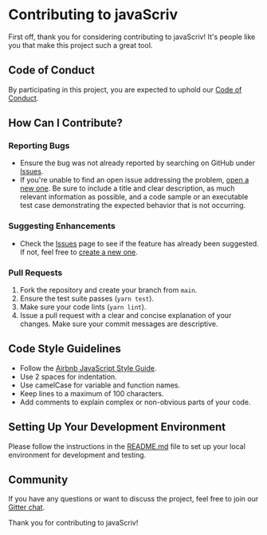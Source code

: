 # Contributing to javaScriv

First off, thank you for considering contributing to javaScriv! It's people like you that make this project such a great tool.

## Code of Conduct

By participating in this project, you are expected to uphold our [Code of Conduct](CODE_OF_CONDUCT.md).

## How Can I Contribute?

### Reporting Bugs

- Ensure the bug was not already reported by searching on GitHub under [Issues](https://github.com/yourusername/javaScriv/issues).
- If you're unable to find an open issue addressing the problem, [open a new one](https://github.com/yourusername/javaScriv/issues/new). Be sure to include a title and clear description, as much relevant information as possible, and a code sample or an executable test case demonstrating the expected behavior that is not occurring.

### Suggesting Enhancements

- Check the [Issues](https://github.com/yourusername/javaScriv/issues) page to see if the feature has already been suggested. If not, feel free to [create a new one](https://github.com/yourusername/javaScriv/issues/new).

### Pull Requests

1. Fork the repository and create your branch from `main`.
2. Ensure the test suite passes (`yarn test`).
3. Make sure your code lints (`yarn lint`).
4. Issue a pull request with a clear and concise explanation of your changes. Make sure your commit messages are descriptive.

## Code Style Guidelines

- Follow the [Airbnb JavaScript Style Guide](https://github.com/airbnb/javascript).
- Use 2 spaces for indentation.
- Use camelCase for variable and function names.
- Keep lines to a maximum of 100 characters.
- Add comments to explain complex or non-obvious parts of your code.

## Setting Up Your Development Environment

Please follow the instructions in the [README.md](README.md) file to set up your local environment for development and testing.

## Community

If you have any questions or want to discuss the project, feel free to join our [Gitter chat](https://gitter.im/javaScriv/community).

Thank you for contributing to javaScriv!
